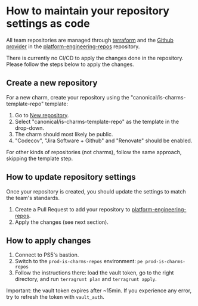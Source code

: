 # How to maintain your repository settings as code

All team repositories are managed through [terraform](https://www.terraform.io/)
and the [Github provider](https://registry.terraform.io/providers/integrations/github/latest/docs)
in the [platform-engineering-repos](https://github.com/canonical/platform-engineering-repos/) repository.

There is currently no CI/CD to apply the changes done in the repository. 
Please follow the steps below to apply the changes.

## Create a new repository

For a new charm, create your repository using the "canonical/is-charms-template-repo" template:

1. Go to [New repository](https://github.com/new).
2. Select "canonical/is-charms-template-repo" as the template in the drop-down.
3. The charm should most likely be public.
4. "Codecov", "Jira Software + Github" and "Renovate" should be enabled.

For other kinds of repositories (not charms), follow the same approach, skipping the template step.


## How to update repository settings

Once your repository is created, you should update the settings to match the team's standards.

1. Create a Pull Request to add your repository to [platform-engineering-repos](https://github.com/canonical/platform-engineering-repos/tree/main/charm-engineering-teams/platform-engineering/repos).
2. Apply the changes (see next section).


## How to apply changes

1. Connect to PS5's bastion.
2. Switch to the `prod-is-charms-repos` environment: `pe prod-is-charms-repos`
3. Follow the instructions there: load the vault token, go to the right directory, and run `terragrunt plan` and `terragrunt apply`.

Important: the vault token expires after ~15min. If you experience any error, try to refresh the token with `vault_auth`.